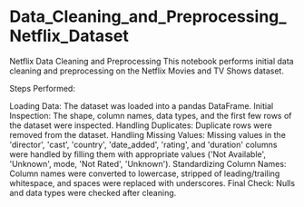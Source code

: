 # Data_Cleaning_and_Preprocessing_Netflix_Dataset
Netflix Data Cleaning and Preprocessing
This notebook performs initial data cleaning and preprocessing on the Netflix Movies and TV Shows dataset.

Steps Performed:

Loading Data: The dataset was loaded into a pandas DataFrame.
Initial Inspection: The shape, column names, data types, and the first few rows of the dataset were inspected.
Handling Duplicates: Duplicate rows were removed from the dataset.
Handling Missing Values: Missing values in the 'director', 'cast', 'country', 'date_added', 'rating', and 'duration' columns were handled by filling them with appropriate values ('Not Available', 'Unknown', mode, 'Not Rated', 'Unknown').
Standardizing Column Names: Column names were converted to lowercase, stripped of leading/trailing whitespace, and spaces were replaced with underscores.
Final Check: Nulls and data types were checked after cleaning.
